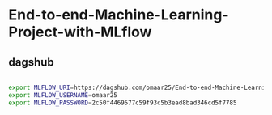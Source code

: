 # End-to-end-Machine-Learning-Project-with-MLflow

## dagshub

```bash

export MLFLOW_URI=https://dagshub.com/omaar25/End-to-end-Machine-Learning-Project-with-MLflow.mlflow
export MLFLOW_USERNAME=omaar25
export MLFLOW_PASSWORD=2c50f4469577c59f93c5b3ead8bad346cd5f7785